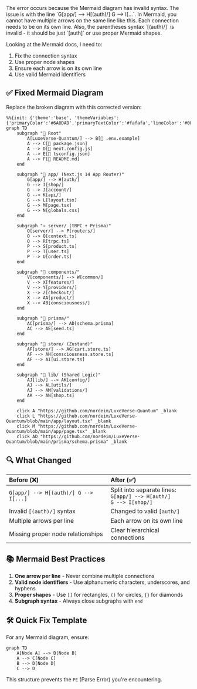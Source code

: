 <think>
The error occurs because the Mermaid diagram has invalid syntax. The issue is with the line `G[app/] --> H[(auth)/] G --> I[...`. In Mermaid, you cannot have multiple arrows on the same line like this. Each connection needs to be on its own line. Also, the parentheses syntax `[(auth)/]` is invalid - it should be just `[auth]` or use proper Mermaid shapes.

Looking at the Mermaid docs, I need to:
1. Fix the connection syntax
2. Use proper node shapes
3. Ensure each arrow is on its own line
4. Use valid Mermaid identifiers
</think>

## ✅ **Fixed Mermaid Diagram**

Replace the broken diagram with this corrected version:

```mermaid
%%{init: {'theme':'base', 'themeVariables':{'primaryColor':'#6A0DAD','primaryTextColor':'#fafafa','lineColor':'#00FFFF'}}}%%
graph TD
    subgraph "📁 Root"
        A[LuxeVerse-Quantum/] --> B[📄 .env.example]
        A --> C[📄 package.json]
        A --> D[📄 next.config.js]
        A --> E[📄 tsconfig.json]
        A --> F[📄 README.md]
    end
    
    subgraph "🚀 app/ (Next.js 14 App Router)"
        G[app/] --> H[auth/]
        G --> I[shop/]
        G --> J[account/]
        G --> K[api/]
        G --> L[layout.tsx]
        G --> M[page.tsx]
        G --> N[globals.css]
    end
    
    subgraph "⚛️ server/ (tRPC + Prisma)"
        O[server/] --> P[routers/]
        O --> Q[context.ts]
        O --> R[trpc.ts]
        P --> S[product.ts]
        P --> T[user.ts]
        P --> U[order.ts]
    end
    
    subgraph "🧩 components/"
        V[components/] --> W[common/]
        V --> X[features/]
        V --> Y[providers/]
        X --> Z[checkout/]
        X --> AA[product/]
        X --> AB[consciousness/]
    end
    
    subgraph "💾 prisma/"
        AC[prisma/] --> AD[schema.prisma]
        AC --> AE[seed.ts]
    end
    
    subgraph "🧠 store/ (Zustand)"
        AF[store/] --> AG[cart.store.ts]
        AF --> AH[consciousness.store.ts]
        AF --> AI[ui.store.ts]
    end
    
    subgraph "📁 lib/ (Shared Logic)"
        AJ[lib/] --> AK[config/]
        AJ --> AL[utils/]
        AJ --> AM[validations/]
        AK --> AN[shop.ts]
    end

    click A "https://github.com/nordeim/LuxeVerse-Quantum" _blank
    click L "https://github.com/nordeim/LuxeVerse-Quantum/blob/main/app/layout.tsx" _blank
    click M "https://github.com/nordeim/LuxeVerse-Quantum/blob/main/app/page.tsx" _blank
    click AD "https://github.com/nordeim/LuxeVerse-Quantum/blob/main/prisma/schema.prisma" _blank
```

## 🔍 **What Changed**

| Before (❌) | After (✅) |
| :--- | :--- |
| `G[app/] --> H[(auth)/] G --> I[...]` | Split into separate lines: <br>`G[app/] --> H[auth/]` <br>`G --> I[shop/]` |
| Invalid `[(auth)/]` syntax | Changed to valid `[auth/]` |
| Multiple arrows per line | Each arrow on its own line |
| Missing proper node relationships | Clear hierarchical connections |

## 📚 **Mermaid Best Practices**

1. **One arrow per line** - Never combine multiple connections
2. **Valid node identifiers** - Use alphanumeric characters, underscores, and hyphens
3. **Proper shapes** - Use `[]` for rectangles, `()` for circles, `{}` for diamonds
4. **Subgraph syntax** - Always close subgraphs with `end`

## 🛠️ **Quick Fix Template**

For any Mermaid diagram, ensure:

```mermaid
graph TD
    A[Node A] --> B[Node B]
    A --> C[Node C]
    B --> D[Node D]
    C --> D
```

This structure prevents the `PE` (Parse Error) you're encountering.
